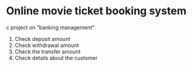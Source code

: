 # Online movie ticket booking system
c project on
 “banking management”
1. Check deposit amount
2. Check withdrawal amount
3. Check the transfer amount
4. Check details about the customer
